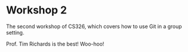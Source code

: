 # Workshop 2

The second workshop of CS326, which covers how to use Git in a group setting.

Prof. Tim Richards is the best! Woo-hoo!
